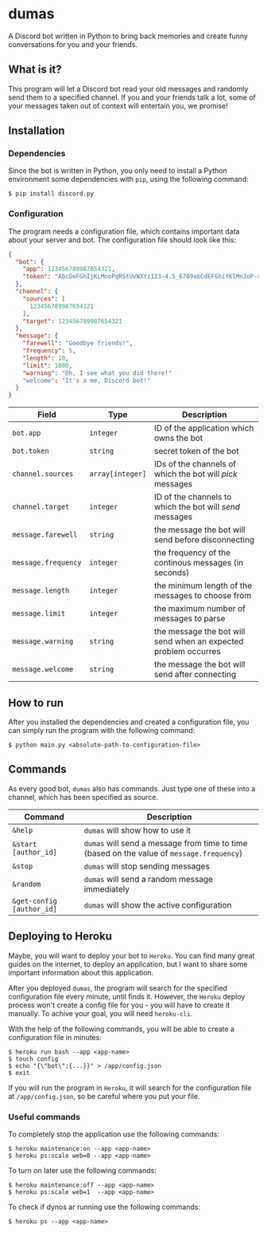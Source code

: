 # dumas

A Discord bot written in Python to bring back memories and create funny conversations for you and your friends.

## What is it?

This program will let a Discord bot read your old messages and randomly send them to a specified channel. If you and your friends talk a lot, some of your messages taken out of context will entertain you, we promise!

## Installation

### Dependencies

Since the bot is written in Python, you only need to install a Python environment some dependencies with `pip`, using the following command:

```
$ pip install discord.py
```

### Configuration

The program needs a configuration file, which contains important data about your server and bot. The configuration file should look like this:

```json
{
  "bot": {
    "app": 123456789987654321,
    "token": "AbcDeFGhIjKLMnoPqRStUvWXYz123-4.5_6789abCdEFGhiYKlMnJoP-rsT"
  },
  "channel": {
    "sources": [
      123456789987654321
    ],
    "target": 123456789987654321
  },
  "message": {
    "farewell": "Goodbye friends!",
    "frequency": 5,
    "length": 10,
    "limit": 1000,
    "warning": "Oh, I see what you did there!"
    "welcome": "It's a me, Discord bot!"
  }
}
```

| Field               | Type             | Description                                                     |
| ------------------- | ---------------- | --------------------------------------------------------------- |
| `bot.app`           | `integer`        | ID of the application which owns the bot                        |
| `bot.token`         | `string`         | secret token of the bot                                         |
| `channel.sources`   | `array[integer]` | IDs of the channels of which the bot will _pick_ messages       |
| `channel.target`    | `integer`        | ID of the channels to which the bot will _send_ messages        |
| `message.farewell`  | `string`         | the message the bot will send before disconnecting              |
| `message.frequency` | `integer`        | the frequency of the continous messages (in seconds)            |
| `message.length`    | `integer`        | the minimum length of the messages to choose from               |
| `message.limit`     | `integer`        | the maximum number of messages to parse                         |
| `message.warning`   | `string`         | the message the bot will send when an expected problem occurres |
| `message.welcome`   | `string`         | the message the bot will send after connecting                  |

## How to run

After you installed the dependencies and created a configuration file, you can simply run the program with the following command:

```
$ python main.py <absolute-path-to-configuration-file>
```

## Commands

As every good bot, `dumas` also has commands. Just type one of these into a channel, which has been specified as source.

| Command                   | Description                                                                               |
| ------------------------- | ----------------------------------------------------------------------------------------- |
| `&help`                   | `dumas` will show how to use it                                                           |
| `&start [author_id]`      | `dumas` will send a message from time to time (based on the value of `message.frequency`) |
| `&stop`                   | `dumas` will stop sending messages                                                        |
| `&random`                 | `dumas` will send a random message immediately                                            |
| `&get-config [author_id]` | `dumas` will show the active configuration                                                |

## Deploying to Heroku

Maybe, you will want to deploy your bot to `Heroku`. You can find many great guides on the internet, to deploy an application, but I want to share some important information about this application.

After you deployed `dumas`, the program will search for the specified configuration file every minute, until finds it. However, the `Heroku` deploy process won't create a config file for you - you will have to create it manually. To achive your goal, you will need `heroku-cli`.

With the help of the following commands, you will be able to create a configuration file in minutes:

```
$ heroku run bash --app <app-name>
$ touch config
$ echo "{\"bot\":{...}}" > /app/config.json
$ exit
```

If you will run the program in `Heroku`, it will search for the configuration file at `/app/config.json`, so be careful where you put your file.

### Useful commands

To completely stop the application use the following commands:

```
$ heroku maintenance:on --app <app-name>
$ heroku ps:scale web=0 --app <app-name>
```

To turn on later use the following commands:

```
$ heroku maintenance:off --app <app-name>
$ heroku ps:scale web=1  --app <app-name>
```

To check if dynos ar running use the following commands:

```
$ heroku ps --app <app-name>
```
